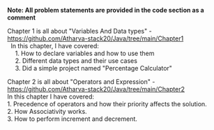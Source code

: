 **Note: All problem statements are provided in the code section as a comment** <br>

Chapter 1 is all about "Variables And Data types" - https://github.com/Atharva-stack20/Java/tree/main/Chapter1 <br>
  &nbsp; In this chapter, I have covered: <br>
    &emsp; 1. How to declare variables and how to use them <br>
    &emsp; 2. Different data types and their use cases <br>
    &emsp; 3. Did a simple project named "Percentage Calculator" <br>

Chapter 2 is all about "Operators and Expression" - https://github.com/Atharva-stack20/Java/tree/main/Chapter2 <br>
  In this chapter I have covered: <br>
    1. Precedence of operators and how their priority affects the solution. <br>
    2. How Associativity works.<br>
    3. How to perform increment and decrement.


